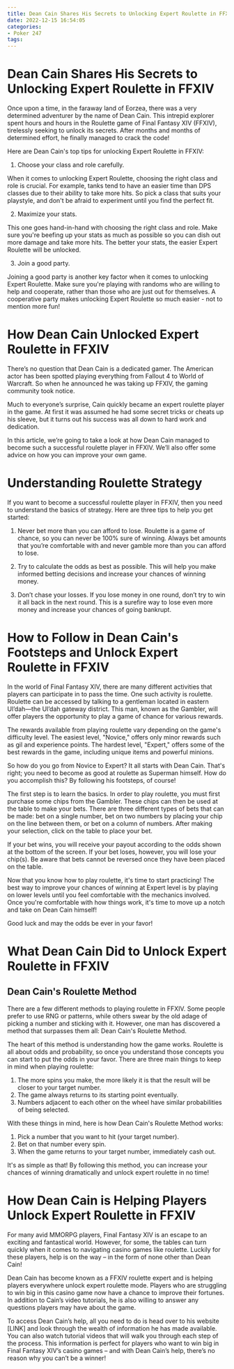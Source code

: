 ```yaml
---
title: Dean Cain Shares His Secrets to Unlocking Expert Roulette in FFXIV
date: 2022-12-15 16:54:05
categories:
- Poker 247
tags:
---
```



#  Dean Cain Shares His Secrets to Unlocking Expert Roulette in FFXIV

Once upon a time, in the faraway land of Eorzea, there was a very determined adventurer by the name of Dean Cain. This intrepid explorer spent hours and hours in the Roulette game of Final Fantasy XIV (FFXIV), tirelessly seeking to unlock its secrets. After months and months of determined effort, he finally managed to crack the code!

Here are Dean Cain's top tips for unlocking Expert Roulette in FFXIV:

1. Choose your class and role carefully.

When it comes to unlocking Expert Roulette, choosing the right class and role is crucial. For example, tanks tend to have an easier time than DPS classes due to their ability to take more hits. So pick a class that suits your playstyle, and don't be afraid to experiment until you find the perfect fit.

2. Maximize your stats.

This one goes hand-in-hand with choosing the right class and role. Make sure you're beefing up your stats as much as possible so you can dish out more damage and take more hits. The better your stats, the easier Expert Roulette will be unlocked.

3. Join a good party.

Joining a good party is another key factor when it comes to unlocking Expert Roulette. Make sure you're playing with randoms who are willing to help and cooperate, rather than those who are just out for themselves. A cooperative party makes unlocking Expert Roulette so much easier - not to mention more fun!

#  How Dean Cain Unlocked Expert Roulette in FFXIV

There’s no question that Dean Cain is a dedicated gamer. The American actor has been spotted playing everything from Fallout 4 to World of Warcraft. So when he announced he was taking up FFXIV, the gaming community took notice.

Much to everyone’s surprise, Cain quickly became an expert roulette player in the game. At first it was assumed he had some secret tricks or cheats up his sleeve, but it turns out his success was all down to hard work and dedication.

In this article, we’re going to take a look at how Dean Cain managed to become such a successful roulette player in FFXIV. We’ll also offer some advice on how you can improve your own game.

# Understanding Roulette Strategy

If you want to become a successful roulette player in FFXIV, then you need to understand the basics of strategy. Here are three tips to help you get started:

1) Never bet more than you can afford to lose. Roulette is a game of chance, so you can never be 100% sure of winning. Always bet amounts that you’re comfortable with and never gamble more than you can afford to lose.

2) Try to calculate the odds as best as possible. This will help you make informed betting decisions and increase your chances of winning money.

3) Don’t chase your losses. If you lose money in one round, don’t try to win it all back in the next round. This is a surefire way to lose even more money and increase your chances of going bankrupt.

#  How to Follow in Dean Cain's Footsteps and Unlock Expert Roulette in FFXIV

In the world of Final Fantasy XIV, there are many different activities that players can participate in to pass the time. One such activity is roulette. Roulette can be accessed by talking to a gentleman located in eastern Ul’dah—the Ul’dah gateway district. This man, known as the Gambler, will offer players the opportunity to play a game of chance for various rewards.

The rewards available from playing roulette vary depending on the game's difficulty level. The easiest level, "Novice," offers only minor rewards such as gil and experience points. The hardest level, "Expert," offers some of the best rewards in the game, including unique items and powerful minions.

So how do you go from Novice to Expert? It all starts with Dean Cain. That's right; you need to become as good at roulette as Superman himself. How do you accomplish this? By following his footsteps, of course!

The first step is to learn the basics. In order to play roulette, you must first purchase some chips from the Gambler. These chips can then be used at the table to make your bets. There are three different types of bets that can be made: bet on a single number, bet on two numbers by placing your chip on the line between them, or bet on a column of numbers. After making your selection, click on the table to place your bet.

If your bet wins, you will receive your payout according to the odds shown at the bottom of the screen. If your bet loses, however, you will lose your chip(s). Be aware that bets cannot be reversed once they have been placed on the table.

Now that you know how to play roulette, it's time to start practicing! The best way to improve your chances of winning at Expert level is by playing on lower levels until you feel comfortable with the mechanics involved. Once you're comfortable with how things work, it's time to move up a notch and take on Dean Cain himself!

Good luck and may the odds be ever in your favor!

#  What Dean Cain Did to Unlock Expert Roulette in FFXIV

## Dean Cain's Roulette Method

There are a few different methods to playing roulette in FFXIV. Some people prefer to use RNG or patterns, while others swear by the old adage of picking a number and sticking with it. However, one man has discovered a method that surpasses them all: Dean Cain's Roulette Method. 

The heart of this method is understanding how the game works. Roulette is all about odds and probability, so once you understand those concepts you can start to put the odds in your favor. There are three main things to keep in mind when playing roulette: 

1) The more spins you make, the more likely it is that the result will be closer to your target number. 
2) The game always returns to its starting point eventually. 
3) Numbers adjacent to each other on the wheel have similar probabilities of being selected.

With these things in mind, here is how Dean Cain's Roulette Method works: 

1) Pick a number that you want to hit (your target number). 
2) Bet on that number every spin. 
3) When the game returns to your target number, immediately cash out. 

It's as simple as that! By following this method, you can increase your chances of winning dramatically and unlock expert roulette in no time!

#  How Dean Cain is Helping Players Unlock Expert Roulette in FFXIV

For many avid MMORPG players, Final Fantasy XIV is an escape to an exciting and fantastical world. However, for some, the tables can turn quickly when it comes to navigating casino games like roulette. Luckily for these players, help is on the way – in the form of none other than Dean Cain!

Dean Cain has become known as a FFXIV roulette expert and is helping players everywhere unlock expert roulette mode. Players who are struggling to win big in this casino game now have a chance to improve their fortunes. In addition to Cain’s video tutorials, he is also willing to answer any questions players may have about the game.

To access Dean Cain’s help, all you need to do is head over to his website [LINK] and look through the wealth of information he has made available. You can also watch tutorial videos that will walk you through each step of the process. This information is perfect for players who want to win big in Final Fantasy XIV’s casino games – and with Dean Cain’s help, there’s no reason why you can’t be a winner!